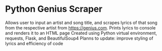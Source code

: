 # Python Genius Scraper
Allows user to input an artist and song title, and scrapes lyrics of that song from the respective artist from https://genius.com. Prints lyrics to console and renders it to an HTML page
Created using Python virtual environment, requests, Flask, and BeautifulSoup4
Planns to update: improve styling of lyrics and efficiency of code
